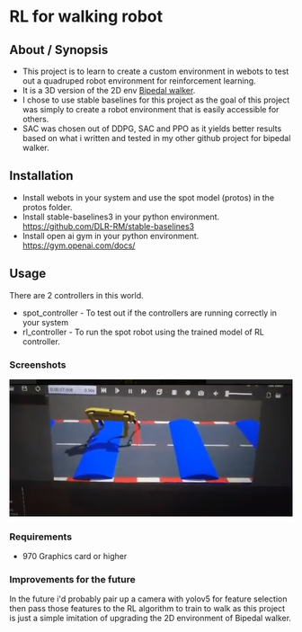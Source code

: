 # RL for walking robot

## About / Synopsis

* This project is to learn to create a custom environment in webots to test out a quadruped robot environment for reinforcement learning.
* It is a 3D version of the 2D env [Bipedal walker](https://gym.openai.com/envs/BipedalWalker-v2/).
* I chose to use stable baselines for this project as the goal of this project was simply to create a robot environment that is easily accessible for others.
* SAC was chosen out of DDPG, SAC and PPO as it yields better results based on what i written and tested in my other github project for bipedal walker.



## Installation

* Install webots in your system and use the spot model (protos) in the protos folder.
* Install stable-baselines3 in your python environment. <https://github.com/DLR-RM/stable-baselines3>
* Install open ai gym in your python environment. <https://gym.openai.com/docs/>

## Usage
There are 2 controllers in this world.
* spot_controller - To test out if the controllers are running correctly in your system
* rl_controller - To run the spot robot using the trained model of RL controller.


### Screenshots
![walking spot](images/img.png)


### Requirements
* 970 Graphics card or higher

### Improvements for the future
In the future i'd probably pair up a camera with yolov5 for feature selection then pass those features to the RL algorithm to train to walk as this project is just a simple imitation of upgrading the 2D environment of Bipedal walker.
